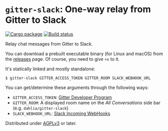 `gitter-slack`: One-way relay from Gitter to Slack
==================================================

[![Cargo package][cargo-badge]][cargo]
[![Build status][travis-ci-badge]][travis-ci]

Relay chat messages from Gitter to Slack.

You can download a prebuilt executable binary (for Linux and macOS) from
the [releases][] page.  Of course, you need to give `+x` to it.

It's statically linked and mostly standalone:

    $ gitter-slack GITTER_ACCESS_TOKEN GITTER_ROOM SLACK_WEBHOOK_URL

You can get/determine these arguments through the following ways:

 -  `GITTER_ACCESS_TOKEN`: [Gitter Developer Program][1]
 -  `GITTER_ROOM`: A displayed room name on the *All Conversations* side bar
    (e.g. ``dahlia/gitter-slack``)
 -  `SLACK_WEBHOOK_URL`: [Slack Incoming WebHooks][2]

Distributed under [AGPLv3][3] or later.

[cargo-badge]: https://img.shields.io/crates/v/gitter-slack.svg
[cargo]: https://crates.io/crates/gitter-slack
[travis-ci-badge]: https://travis-ci.org/dahlia/gitter-slack.svg?branch=master
[travis-ci]: https://travis-ci.org/dahlia/gitter-slack
[releases]: https://github.com/dahlia/gitter-slack/releases
[1]: https://developer.gitter.im/apps
[2]: https://spoqa.slack.com/apps/A0F7XDUAZ
[3]: https://www.gnu.org/licenses/agpl.html
